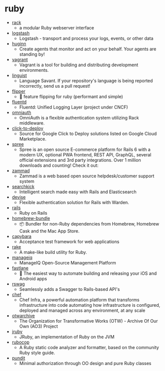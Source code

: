 # ruby
- [rack](https://github.com/rack/rack)
  - a modular Ruby webserver interface
- [logstash](https://github.com/elastic/logstash)
  - Logstash - transport and process your logs, events, or other data
- [huginn](https://github.com/huginn/huginn)
  - Create agents that monitor and act on your behalf. Your agents are standing by!
- [vagrant](https://github.com/hashicorp/vagrant)
  - Vagrant is a tool for building and distributing development environments.
- [linguist](https://github.com/github/linguist)
  - Language Savant. If your repository's language is being reported incorrectly, send us a pull request!
- [flipper](https://github.com/jnunemaker/flipper)
  - 🐬 feature flipping for ruby (performant and simple)
- [fluentd](https://github.com/fluent/fluentd)
  - Fluentd: Unified Logging Layer (project under CNCF)
- [omniauth](https://github.com/omniauth/omniauth)
  - OmniAuth is a flexible authentication system utilizing Rack middleware.
- [click-to-deploy](https://github.com/GoogleCloudPlatform/click-to-deploy)
  - Source for Google Click to Deploy solutions listed on Google Cloud Marketplace.
- [spree](https://github.com/spree/spree)
  - Spree is an open source E-commerce platform for Rails 6 with a modern UX, optional PWA frontend, REST API, GraphQL, several official extensions and 3rd party integrations. Over 1 million downloads and counting! Check it out:
- [zammad](https://github.com/zammad/zammad)
  - Zammad is a web based open source helpdesk/customer support system
- [searchkick](https://github.com/ankane/searchkick)
  - Intelligent search made easy with Rails and Elasticsearch
- [devise](https://github.com/heartcombo/devise)
  - Flexible authentication solution for Rails with Warden.
- [rails](https://github.com/rails/rails)
  - Ruby on Rails
- [homebrew-bundle](https://github.com/Homebrew/homebrew-bundle)
  - 📦 Bundler for non-Ruby dependencies from Homebrew, Homebrew Cask and the Mac App Store.
- [capybara](https://github.com/teamcapybara/capybara)
  - Acceptance test framework for web applications
- [rake](https://github.com/ruby/rake)
  - A make-like build utility for Ruby.
- [manageiq](https://github.com/ManageIQ/manageiq)
  - ManageIQ Open-Source Management Platform
- [fastlane](https://github.com/fastlane/fastlane)
  - 🚀 The easiest way to automate building and releasing your iOS and Android apps
- [rswag](https://github.com/rswag/rswag)
  - Seamlessly adds a Swagger to Rails-based API's
- [chef](https://github.com/chef/chef)
  - Chef Infra, a powerful automation platform that transforms infrastructure into code automating how infrastructure is configured, deployed and managed across any environment, at any scale
- [otwarchive](https://github.com/otwcode/otwarchive)
  - The Organization for Transformative Works (OTW) - Archive Of Our Own (AO3) Project
- [jruby](https://github.com/jruby/jruby)
  - JRuby, an implementation of Ruby on the JVM
- [rubocop](https://github.com/rubocop-hq/rubocop)
  - A Ruby static code analyzer and formatter, based on the community Ruby style guide.
- [pundit](https://github.com/varvet/pundit)
  - Minimal authorization through OO design and pure Ruby classes
